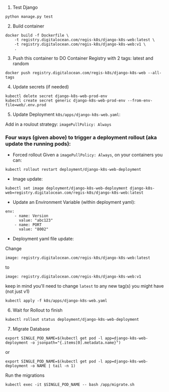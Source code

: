 1. Test Django
```
python manage.py test
````

2. Build container
```
docker build -f Dockerfile \
    -t registry.digitalocean.com/regis-k8s/django-k8s-web:latest \
    -t registry.digitalocean.com/regis-k8s/django-k8s-web:v1 \
    .
```

3. Push this container to DO Container Registry with 2 tags: latest and random
```
docker push registry.digitalocean.com/regis-k8s/django-k8s-web --all-tags
```

4. Update secrets (if needed)
```
kubectl delete secret django-k8s-web-prod-env
kubectl create secret generic django-k8s-web-prod-env --from-env-file=web/.env.prod
```

5. Update Deployment `k8s/apps/django-k8s-web.yaml`:

Add in a roulout strategy:
`imagePullPolicy: Always`


### Four ways (given above) to trigger a deployment rollout (aka update the running pods):
- Forced rollout
Given a `imagePullPolicy: Always`, on your containers you can:

```
kubectl rollout restart deployment/django-k8s-web-deployment
```

- Image update:
```
kubectl set image deployment/django-k8s-web-deployment django-k8s-web=registry.digitalocean.com/regis-k8s/django-k8s-web:latest
```

- Update an Environment Variable (within deployment yaml):
```
env:
    - name: Version
      value: "abc123"
    - name: PORT
      value: "8002"
```

- Deployment yaml file update:

Change
```
image: registry.digitalocean.com/regis-k8s/django-k8s-web:latest
```
to
```
image: registry.digitalocean.com/regis-k8s/django-k8s-web:v1
```
keep in mind you'll need to change `latest` to any new tag(s) you might have (not just v1)

```
kubectl apply -f k8s/apps/django-k8s-web.yaml
```

6. Wait for Rollout to finish
```
kubectl rollout status deployment/django-k8s-web-deployment
```

7. Migrate Database
```
export SINGLE_POD_NAME=$(kubectl get pod -l app=django-k8s-web-deployment -o jsonpath="{.items[0].metadata.name}")
```
or
```
export SINGLE_POD_NAME=$(kubectl get pod -l app=django-k8s-web-deployment -o NAME | tail -n 1)
```

Run the migrations
```
kubectl exec -it $SINGLE_POD_NAME -- bash /app/migrate.sh
```
